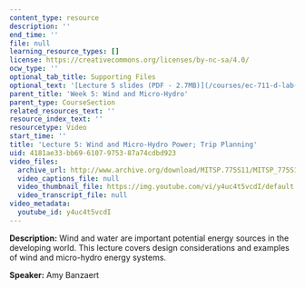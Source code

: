 ```yaml
---
content_type: resource
description: ''
end_time: ''
file: null
learning_resource_types: []
license: https://creativecommons.org/licenses/by-nc-sa/4.0/
ocw_type: ''
optional_tab_title: Supporting Files
optional_text: '[Lecture 5 slides (PDF - 2.7MB)](/courses/ec-711-d-lab-energy-spring-2011/resources/mitec_711s11_lec05)'
parent_title: 'Week 5: Wind and Micro-Hydro'
parent_type: CourseSection
related_resources_text: ''
resource_index_text: ''
resourcetype: Video
start_time: ''
title: 'Lecture 5: Wind and Micro-Hydro Power; Trip Planning'
uid: 4181ae33-bb69-6107-9753-87a74cdbd923
video_files:
  archive_url: http://www.archive.org/download/MITSP.775S11/MITSP_775S11lec05_300k.mp4
  video_captions_file: null
  video_thumbnail_file: https://img.youtube.com/vi/y4uc4t5vcdI/default.jpg
  video_transcript_file: null
video_metadata:
  youtube_id: y4uc4t5vcdI
---
```


**Description:** Wind and water are important potential energy sources in the developing world. This lecture covers design considerations and examples of wind and micro-hydro energy systems.

**Speaker:** Amy Banzaert

